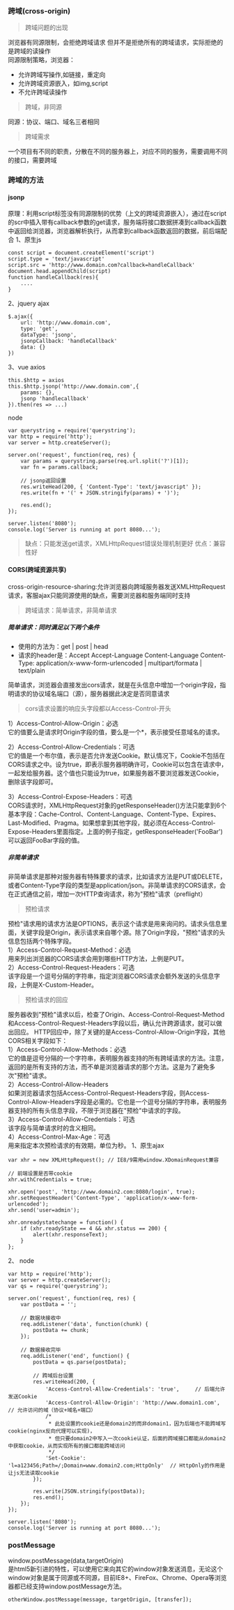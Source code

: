 ### 跨域(cross-origin)
> 跨域问题的出现  

浏览器有同源限制，会拒绝跨域请求
但并不是拒绝所有的跨域请求，实际拒绝的是跨域的读操作  
同源限制策略，浏览器：
- 允许跨域写操作,如链接，重定向
- 允许跨域资源嵌入，如img,script
- 不允许跨域读操作

> 跨域，非同源

同源：协议、端口、域名三者相同
> 跨域需求

一个项目有不同的职责，分散在不同的服务器上，对应不同的服务，需要调用不同的接口，需要跨域

### 跨域的方法
#### jsonp
原理：利用script标签没有同源限制的优势（上文的跨域资源嵌入），通过在script的scr中插入带有callback参数的get请求，服务端将接口数据拼凑到callback函数中返回给浏览器，浏览器解析执行，从而拿到callback函数返回的数据，前后端配合
1、原生js
```
const script = document.createElement('script')
script.type = 'text/javascript'
script.src = 'http://www.domain.com?callback=handleCallback'
document.head.appendChild(script)
function handleCallback(res){
    ....
}
```
2、jquery ajax
```
$.ajax({
    url: 'http://www.domain.com',
    type: 'get',
    dataType: 'jsonp',
    jsonpCallback: 'handleCallback'
    data: {}
})
```
3、vue axios
```
this.$http = axios
this.$http.jsonp('http://www.domain.com',{
    params: {},
    jsonp 'handlecallback'
}).then(res => ...)
```

node
```
var querystring = require('querystring');
var http = require('http');
var server = http.createServer();

server.on('request', function(req, res) {
    var params = querystring.parse(req.url.split('?')[1]);
    var fn = params.callback;

    // jsonp返回设置
    res.writeHead(200, { 'Content-Type': 'text/javascript' });
    res.write(fn + '(' + JSON.stringify(params) + ')');

    res.end();
});

server.listen('8080');
console.log('Server is running at port 8080...');
```
> 缺点：只能发送get请求，XMLHttpRequest错误处理机制更好 优点：兼容性好

#### CORS(跨域资源共享)
cross-origin-resource-sharing:允许浏览器向跨域服务器发送XMLHttpRequest请求，客服ajax只能同源使用的缺点，需要浏览器和服务端同时支持
> 跨域请求：简单请求，非简单请求
##### 简单请求：同时满足以下两个条件
- 使用的方法为：get | post | head
- 请求的header是：Accept Accept-Language Content-Language Content-Type: application/x-www-form-urlencoded | multipart/formata | text/plain

简单请求，浏览器会直接发出cors请求，就是在头信息中增加一个origin字段，指明请求的协议域名端口（源），服务器据此决定是否同意请求

> cors请求设置的响应头字段都以Access-Control-开头  

1）Access-Control-Allow-Origin：必选  
它的值要么是请求时Origin字段的值，要么是一个*，表示接受任意域名的请求。 

2）Access-Control-Allow-Credentials：可选  
它的值是一个布尔值，表示是否允许发送Cookie。默认情况下，Cookie不包括在CORS请求之中。设为true，即表示服务器明确许可，Cookie可以包含在请求中，一起发给服务器。这个值也只能设为true，如果服务器不要浏览器发送Cookie，删除该字段即可。    

3）Access-Control-Expose-Headers：可选  
CORS请求时，XMLHttpRequest对象的getResponseHeader()方法只能拿到6个基本字段：Cache-Control、Content-Language、Content-Type、Expires、Last-Modified、Pragma。如果想拿到其他字段，就必须在Access-Control-Expose-Headers里面指定。上面的例子指定，getResponseHeader('FooBar')可以返回FooBar字段的值。

##### 非简单请求
非简单请求是那种对服务器有特殊要求的请求，比如请求方法是PUT或DELETE，或者Content-Type字段的类型是application/json。非简单请求的CORS请求，会在正式通信之前，增加一次HTTP查询请求，称为"预检"请求（preflight）

> 预检请求

预检"请求用的请求方法是OPTIONS，表示这个请求是用来询问的。请求头信息里面，关键字段是Origin，表示请求来自哪个源。除了Origin字段，"预检"请求的头信息包括两个特殊字段。  
1）Access-Control-Request-Method：必选  
用来列出浏览器的CORS请求会用到哪些HTTP方法，上例是PUT。  
2）Access-Control-Request-Headers：可选  
该字段是一个逗号分隔的字符串，指定浏览器CORS请求会额外发送的头信息字段，上例是X-Custom-Header。
> 预检请求的回应

服务器收到"预检"请求以后，检查了Origin、Access-Control-Request-Method和Access-Control-Request-Headers字段以后，确认允许跨源请求，就可以做出回应。
HTTP回应中，除了关键的是Access-Control-Allow-Origin字段，其他CORS相关字段如下：  
1）Access-Control-Allow-Methods：必选  
它的值是逗号分隔的一个字符串，表明服务器支持的所有跨域请求的方法。注意，返回的是所有支持的方法，而不单是浏览器请求的那个方法。这是为了避免多次"预检"请求。  
2）Access-Control-Allow-Headers    
如果浏览器请求包括Access-Control-Request-Headers字段，则Access-Control-Allow-Headers字段是必需的。它也是一个逗号分隔的字符串，表明服务器支持的所有头信息字段，不限于浏览器在"预检"中请求的字段。  
3）Access-Control-Allow-Credentials：可选  
该字段与简单请求时的含义相同。  
4）Access-Control-Max-Age：可选  
用来指定本次预检请求的有效期，单位为秒。
1、原生ajax
```
var xhr = new XMLHttpRequest(); // IE8/9需用window.XDomainRequest兼容

// 前端设置是否带cookie
xhr.withCredentials = true;

xhr.open('post', 'http://www.domain2.com:8080/login', true);
xhr.setRequestHeader('Content-Type', 'application/x-www-form-urlencoded');
xhr.send('user=admin');

xhr.onreadystatechange = function() {
    if (xhr.readyState == 4 && xhr.status == 200) {
        alert(xhr.responseText);
    }
};
````
2、 node
```
var http = require('http');
var server = http.createServer();
var qs = require('querystring');

server.on('request', function(req, res) {
    var postData = '';

    // 数据块接收中
    req.addListener('data', function(chunk) {
        postData += chunk;
    });

    // 数据接收完毕
    req.addListener('end', function() {
        postData = qs.parse(postData);

        // 跨域后台设置
        res.writeHead(200, {
            'Access-Control-Allow-Credentials': 'true',     // 后端允许发送Cookie
            'Access-Control-Allow-Origin': 'http://www.domain1.com',    // 允许访问的域（协议+域名+端口）
            /* 
             * 此处设置的cookie还是domain2的而非domain1，因为后端也不能跨域写cookie(nginx反向代理可以实现)，
             * 但只要domain2中写入一次cookie认证，后面的跨域接口都能从domain2中获取cookie，从而实现所有的接口都能跨域访问
             */
            'Set-Cookie': 'l=a123456;Path=/;Domain=www.domain2.com;HttpOnly'  // HttpOnly的作用是让js无法读取cookie
        });

        res.write(JSON.stringify(postData));
        res.end();
    });
});

server.listen('8080');
console.log('Server is running at port 8080...');
```
### postMessage
window.postMessage(data,targetOrigin)  
是html5新引进的特性，可以使用它来向其它的window对象发送消息，无论这个window对象是属于同源或不同源，目前IE8+、FireFox、Chrome、Opera等浏览器都已经支持window.postMessage方法。
```
otherWindow.postMessage(message, targetOrigin, [transfer]);
```

